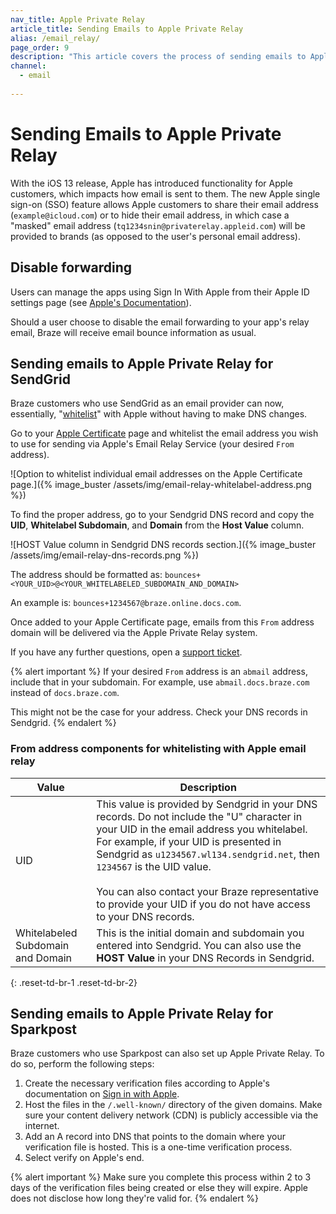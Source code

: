 ```yaml
---
nav_title: Apple Private Relay
article_title: Sending Emails to Apple Private Relay
alias: /email_relay/
page_order: 9
description: "This article covers the process of sending emails to Apple Private Relay. This will allow Sendgrid users to whitelist without having to make DNS changes."
channel:
  - email
  
---
```


# Sending Emails to Apple Private Relay

With the iOS 13 release, Apple has introduced functionality for Apple customers, which impacts how email is sent to them. The new Apple single sign-on (SSO) feature allows Apple customers to share their email address (`example@icloud.com`) or to hide their email address, in which case a "masked" email address (`tq1234snin@privaterelay.appleid.com`) will be provided to brands (as opposed to the user's personal email address).

## Disable forwarding

Users can manage the apps using Sign In With Apple from their Apple ID settings page (see [Apple's Documentation](https://support.apple.com/en-us/HT210426)).

Should a user choose to disable the email forwarding to your app's relay email, Braze will receive email bounce information as usual.

## Sending emails to Apple Private Relay for SendGrid

Braze customers who use SendGrid as an email provider can now, essentially, "[whitelist](https://help.apple.com/developer-account/?lang=en#/devf822fb8fc)" with Apple without having to make DNS changes.

Go to your [Apple Certificate](https://help.apple.com/developer-account/?lang=en#/devf822fb8fc) page and whitelist the email address you wish to use for sending via Apple's Email Relay Service (your desired `From` address). 

![Option to whitelist individual email addresses on the Apple Certificate page.]({% image_buster /assets/img/email-relay-whitelabel-address.png %})

To find the proper address, go to your Sendgrid DNS record and copy the **UID**, **Whitelabel Subdomain**, and **Domain** from the **Host Value** column. 

![HOST Value column in Sendgrid DNS records section.]({% image_buster /assets/img/email-relay-dns-records.png %})

The address should be formatted as: `bounces+<YOUR_UID>@<YOUR_WHITELABELED_SUBDOMAIN_AND_DOMAIN>`

An example is: `bounces+1234567@braze.online.docs.com`.

Once added to your Apple Certificate page, emails from this `From` address domain will be delivered via the Apple Private Relay system.

If you have any further questions, open a [support ticket]({{site.baseurl}}/braze_support/).

{% alert important %}
If your desired `From` address is an `abmail` address, include that in your subdomain. For example, use `abmail.docs.braze.com` instead of `docs.braze.com`.

This might not be the case for your address. Check your DNS records in Sendgrid. 
{% endalert %}

### From address components for whitelisting with Apple email relay

| Value | Description |
|---|---|
| UID | This value is provided by Sendgrid in your DNS records. Do not include the "U" character in your UID in the email address you whitelabel. For example, if your UID is presented in Sendgrid as `u1234567.wl134.sendgrid.net`, then `1234567` is the UID value. <br> <br> You can also contact your Braze representative to provide your UID if you do not have access to your DNS records. |
| Whitelabeled Subdomain and Domain | This is the initial domain and subdomain you entered into Sendgrid. You can also use the **HOST Value** in your DNS Records in Sendgrid.|
{: .reset-td-br-1 .reset-td-br-2}

## Sending emails to Apple Private Relay for Sparkpost

Braze customers who use Sparkpost can also set up Apple Private Relay. To do so, perform the following steps: 

1. Create the necessary verification files according to Apple's documentation on [Sign in with Apple](https://developer.apple.com/sign-in-with-apple/get-started/).
2. Host the files in the `/.well-known/` directory of the given domains. Make sure your content delivery network (CDN) is publicly accessible via the internet.
3. Add an A record into DNS that points to the domain where your verification file is hosted. This is a one-time verification process. 
4. Select verify on Apple's end.

{% alert important %}
Make sure you complete this process within 2 to 3 days of the verification files being created or else they will expire. Apple does not disclose how long they're valid for.
{% endalert %}

